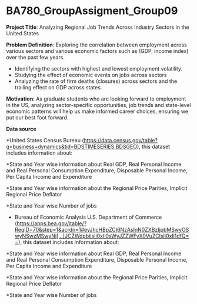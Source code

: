 # BA780_GroupAssigment_Group09

**Project Title**: Analyzing Regional Job Trends Across Industry Sectors in the United States


**Problem Definition**: Exploring the correlation between employment across various sectors and various economic factors such as (GDP, income index) over the past few years.

* Identifying the sectors with highest and lowest employment volatility.
* Studying the effect of economic events on jobs across sectors
* Analyzing the rate of firm deaths (closures) across sectors and the trailing effect on GDP across states.


**Motivation**: As graduate students who are looking forward to employment in the US, analyzing sector-specific opportunities, job trends and state-level economic patterns will help us make informed career choices, ensuring we put our best foot forward.


**Data source**

*United States Census Bureau (https://data.census.gov/table?q=business+dynamics&tid=BDSTIMESERIES.BDSGEO), this dataset includes information about:

 *State and Year wise information about Real GDP, Real Personal Income and Real Personal Consumption Expenditure, Disposable Personal Income, Per Capita Income and Expenditure
 
 *State and Year wise information about the Regional Price Parities, Implicit Regional Price Deflator
 
 *State and Year wise Number of jobs


* Bureau of Economic Analysis U.S. Department of Commerce (https://apps.bea.gov/itable/?ReqID=70&step=1&acrdn=1#eyJhcHBpZCI6NzAsInN0ZXBzIjpbMSwyOSwyNSwzMSwyNi[…]JCZWdpbiIsIi0xIl0sWyJZZWFyX0VuZCIsIi0xIl1dfQ==), this dataset includes information about:
  
 *State and Year wise information about Real GDP, Real Personal Income and Real Personal Consumption Expenditure, Disposable Personal Income, Per Capita Income and Expenditure
 
 *State and Year wise information about the Regional Price Parities, Implicit Regional Price Deflator
 
 *State and Year wise Number of jobs
